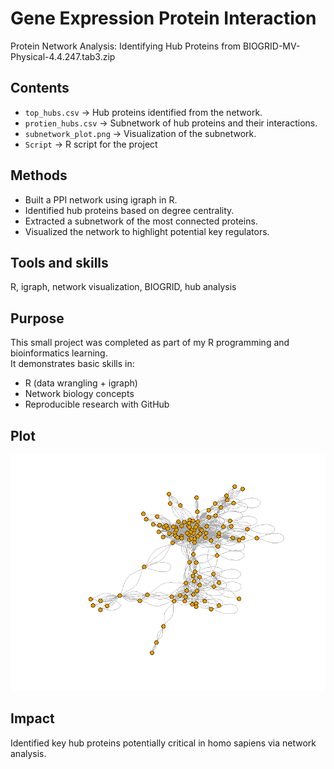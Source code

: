 # Gene Expression Protein Interaction

Protein Network Analysis: Identifying Hub Proteins from BIOGRID-MV-Physical-4.4.247.tab3.zip

## Contents
- `top_hubs.csv` → Hub proteins identified from the network.
- `protien_hubs.csv` → Subnetwork of hub proteins and their interactions.
- `subnetwork_plot.png` → Visualization of the subnetwork.
- `Script` → R script for the project
## Methods
- Built a PPI network using igraph in R.
- Identified hub proteins based on degree centrality.
- Extracted a subnetwork of the most connected proteins.
- Visualized the network to highlight potential key regulators.

## Tools and skills
R, igraph, network visualization, BIOGRID, hub analysis

## Purpose
This small project was completed as part of my R programming and bioinformatics learning.  
It demonstrates basic skills in:
- R (data wrangling + igraph)
- Network biology concepts
- Reproducible research with GitHub

## Plot

![Subnetwork Plot](subnetwork_plot.png)

## Impact

Identified key hub proteins potentially critical in homo sapiens via network analysis.


